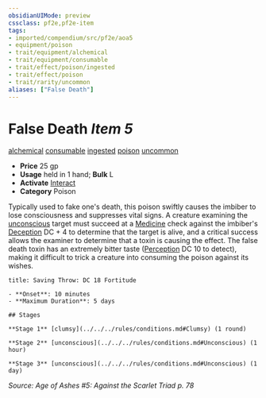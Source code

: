 ```yaml
---
obsidianUIMode: preview
cssclass: pf2e,pf2e-item
tags:
- imported/compendium/src/pf2e/aoa5
- equipment/poison
- trait/equipment/alchemical
- trait/equipment/consumable
- trait/effect/poison/ingested
- trait/effect/poison
- trait/rarity/uncommon
aliases: ["False Death"]
---
```

# False Death *Item 5*  
[alchemical](alchemical.md)  [consumable](consumable.md)  [ingested](ingested.md)  [poison](rules/traits/poison.md)  [uncommon](uncommon.md)  

- **Price** 25 gp
- **Usage** held in 1 hand; **Bulk** L
- **Activate** [Interact](interact.md)
- **Category** Poison

Typically used to fake one's death, this poison swiftly causes the imbiber to lose consciousness and suppresses vital signs. A creature examining the [unconscious](conditions.md#Unconscious) target must succeed at a [Medicine](../../skills.md#Medicine) check against the imbiber's [Deception](../../skills.md#Deception) DC + 4 to determine that the target is alive, and a critical success allows the examiner to determine that a toxin is causing the effect. The false death toxin has an extremely bitter taste ([Perception](../../skills.md#Perception) DC 10 to detect), making it difficult to trick a creature into consuming the poison against its wishes.

```ad-inline-affliction
title: Saving Throw: DC 18 Fortitude

- **Onset**: 10 minutes
- **Maximum Duration**: 5 days

## Stages

**Stage 1** [clumsy](../../../rules/conditions.md#Clumsy) (1 round)

**Stage 2** [unconscious](../../../rules/conditions.md#Unconscious) (1 hour)

**Stage 3** [unconscious](../../../rules/conditions.md#Unconscious) (1 day)
```

*Source: Age of Ashes #5: Against the Scarlet Triad p. 78*
